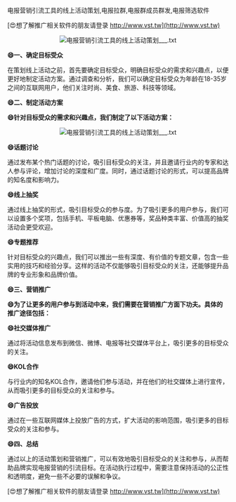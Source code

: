 电报营销引流工具的线上活动策划,电报拉群,电报群成员群发,电报筛选软件

[😍想了解推广相关软件的朋友请登录 http://www.vst.tw](http://www.vst.tw)

 <center><img src="https://vst.tw/MP4/tuiguang/png/1.png" alt="电报营销引流工具的线上活动策划___.txt"></center>

**😄一、确定目标受众**

在策划线上活动之前，首先要确定目标受众，明确目标受众的需求和兴趣点，以便更好地制定活动方案。通过调查和分析，我们可以确定目标受众为年龄在18-35岁之间的互联网用户，他们关注时尚、美食、旅游、科技等领域。

**😄二、制定活动方案**

**😄针对目标受众的需求和兴趣点，我们制定了以下活动方案：**

 <center><img src="https://vst.tw/MP4/tuiguang/png/3.png" alt="电报营销引流工具的线上活动策划___.txt"></center>

**😄话题讨论**

通过发布某个热门话题的讨论，吸引目标受众的关注，并且邀请行业内的专家和达人参与评论，增加讨论的深度和广度。同时，通过话题讨论的形式，可以提高品牌的知名度和影响力。

**😄线上抽奖**

通过线上抽奖的形式，吸引目标受众的参与度。为了吸引更多的用户参与，我们可以设置多个奖项，包括手机、平板电脑、优惠券等，奖品种类丰富、价值高的抽奖活动会更受欢迎。

**😄专题推荐**

针对目标受众的兴趣点，我们可以推出一些有深度、有价值的专题文章，包含一些实用的技巧和经验分享。这样的活动不仅能够吸引目标受众的关注，还能够提升品牌的专业形象和品牌价值。

**😄三、营销推广**

**😄为了让更多的用户参与到活动中来，我们需要在营销推广方面下功夫。具体的推广途径包括：**

**😄社交媒体推广**

通过将活动信息发布到微信、微博、电报等社交媒体平台上，吸引更多的目标受众的关注。

**😄KOL合作**

与行业内的知名KOL合作，邀请他们参与活动，并在他们的社交媒体上进行宣传，从而吸引更多的目标受众的关注和参与。

**😄广告投放**

通过在一些互联网媒体上投放广告的方式，扩大活动的影响范围，吸引更多的目标受众的关注和参与。

**😄四、总结**

通过以上的活动策划和营销推广，可以有效地吸引目标受众的关注和参与，从而帮助品牌实现电报营销的引流目标。在活动执行过程中，需要注意保持活动的公正性和透明度，避免一些不必要的误解和争议。

[😍想了解推广相关软件的朋友请登录 http://www.vst.tw](http://www.vst.tw)



